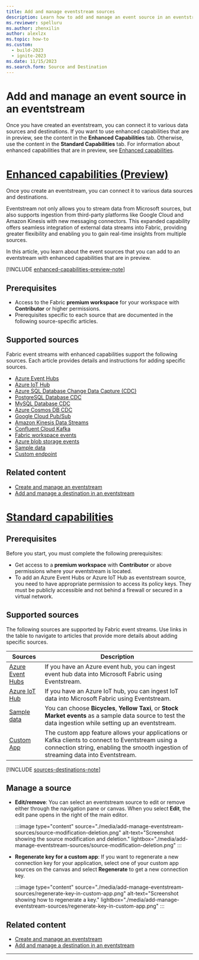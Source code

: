 ```yaml
---
title: Add and manage eventstream sources
description: Learn how to add and manage an event source in an eventstream.
ms.reviewer: spelluru
ms.author: zhenxilin
author: alexlzx
ms.topic: how-to
ms.custom:
  - build-2023
  - ignite-2023
ms.date: 11/15/2023
ms.search.form: Source and Destination
---
```


# Add and manage an event source in an eventstream

Once you have created an eventstream, you can connect it to various data sources and destinations. If you want to use enhanced capabilities that are in preview, see the content in the **Enhanced Capabilities** tab. Otherwise, use the content in the **Standard Capabilities** tab. For information about enhanced capabilities that are in preview, see [Enhanced capabilities](new-capabilities.md).

# [Enhanced capabilities (Preview)](#tab/enhancedcapabilities)

Once you create an eventstream, you can connect it to various data sources and destinations.

Eventstream not only allows you to stream data from Microsoft sources, but also supports ingestion from third-party platforms like Google Cloud and Amazon Kinesis with new messaging connectors. This expanded capability offers seamless integration of external data streams into Fabric, providing greater flexibility and enabling you to gain real-time insights from multiple sources.

In this article, you learn about the event sources that you can add to an eventstream with enhanced capabilities that are in preview.

[!INCLUDE [enhanced-capabilities-preview-note](./includes/enhanced-capabilities-preview-note.md)]


## Prerequisites

- Access to the Fabric **premium workspace** for your workspace with **Contributor** or higher permissions.
- Prerequisites specific to each source that are documented in the following source-specific articles.

## Supported sources

Fabric event streams with enhanced capabilities support the following sources. Each article provides details and instructions for adding specific sources.

- [Azure Event Hubs](add-source-azure-event-hubs.md)
- [Azure IoT Hub](add-source-azure-iot-hub.md)
- [Azure SQL Database Change Data Capture (CDC)](add-source-azure-sql-database-change-data-capture.md)
- [PostgreSQL Database CDC](add-source-postgresql-database-change-data-capture.md)
- [MySQL Database CDC](add-source-mysql-database-change-data-capture.md)
- [Azure Cosmos DB CDC](add-source-azure-cosmos-db-change-data-capture.md)
- [Google Cloud Pub/Sub](add-source-google-cloud-pub-sub.md)
- [Amazon Kinesis Data Streams](add-source-amazon-kinesis-data-streams.md)
- [Confluent Cloud Kafka](add-source-confluent-kafka.md)
- [Fabric workspace events](add-source-fabric-workspace.md)
- [Azure blob storage events](add-source-azure-blob-storage.md)
- [Sample data](add-source-sample-data.md)
- [Custom endpoint](add-source-custom-app.md) 

## Related content

- [Create and manage an eventstream](./create-manage-an-eventstream.md)
- [Add and manage a destination in an eventstream](./add-manage-eventstream-destinations-enhanced.md)

# [Standard capabilities](#tab/standardcapabilities)

## Prerequisites

Before you start, you must complete the following prerequisites:

- Get access to a **premium workspace** with **Contributor** or above permissions where your eventstream is located.
- To add an Azure Event Hubs or Azure IoT Hub as eventstream source, you need to have appropriate permission to access its policy keys. They must be publicly accessible and not behind a firewall or secured in a virtual network.

## Supported sources

The following sources are supported by Fabric event streams. Use links in the table to navigate to articles that provide more details about adding specific sources.

| Sources          | Description |
| --------------- | ---------- |
| [Azure Event Hubs](add-source-azure-event-hubs.md) | If you have an Azure event hub, you can ingest event hub data into Microsoft Fabric using Eventstream.  |
| [Azure IoT Hub](add-source-azure-iot-hub.md) | If you have an Azure IoT hub, you can ingest IoT data into Microsoft Fabric using Eventstream.  |
| [Sample data](add-source-sample-data.md) | You can choose **Bicycles**, **Yellow Taxi**, or **Stock Market events** as a sample data source to test the data ingestion while setting up an eventstream. |
| [Custom App](add-source-custom-app.md) | The custom app feature allows your applications or Kafka clients to connect to Eventstream using a connection string, enabling the smooth ingestion of streaming data into Eventstream. |

[!INCLUDE [sources-destinations-note](./includes/sources-destinations-note.md)]

## Manage a source

- **Edit/remove**: You can select an eventstream source to edit or remove either through the navigation pane or canvas. When you select **Edit**, the edit pane opens in the right of the main editor.

   :::image type="content" source="./media/add-manage-eventstream-sources/source-modification-deletion.png" alt-text="Screenshot showing the source modification and deletion." lightbox="./media/add-manage-eventstream-sources/source-modification-deletion.png" :::

- **Regenerate key for a custom app**: If you want to regenerate a new connection key for your application, select one of your custom app sources on the canvas and select **Regenerate** to get a new connection key.

   :::image type="content" source="./media/add-manage-eventstream-sources/regenerate-key-in-custom-app.png" alt-text="Screenshot showing how to regenerate a key." lightbox="./media/add-manage-eventstream-sources/regenerate-key-in-custom-app.png" :::

## Related content

- [Create and manage an eventstream](./create-manage-an-eventstream.md)
- [Add and manage a destination in an eventstream](./add-manage-eventstream-destinations.md)

---